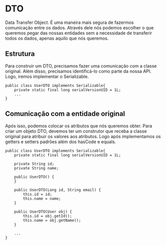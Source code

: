 # DTO

Data Transfer Object. É uma maneira mais segura de fazermos comunicação entre os dados. Através dele nós podemos escolher o que queremos pegar das nossas entidades sem a necessidade de transferir todos os dados, apenas aquilo que nós queremos.

## Estrutura

Para construir um DTO, precisamos fazer uma comunicação com a classe original. Além disso, precisamos identificá-lo como parte da nossa API. Logo, iremos implementar o Serializable.

```
public class UserDTO implements Serializable{	
	private static final long serialVersionUID = 1L;
    ...
}
```

## Comunicação com a entidade original

Após isso, podemos colocar os atributos que nós queremos obter. Para criar um objeto DTO, devemos ter um construtor que receba a classe original para atribuir os valores aos atributos. Logo após implementamos os getters e setters padrões além dos hasCode e equals.

```
public class UserDTO implements Serializable{	
	private static final long serialVersionUID = 1L;

    private String id;
	private String name;
	
	public UserDTO() {
	}
	
	public UserDTO(Long id, String email) {
		this.id = id;
		this.name = name;
	}

	public UserDTO(User obj) {
		this.id = obj.getId();
		this.name = obj.getName();
	}
    
    ...
}
```
